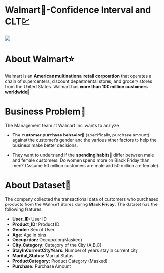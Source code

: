# **Walmart🏬-Confidence Interval and CLT**💹

<img src="https://thebrandhopper.com/wp-content/uploads/2020/11/large.png">

# **About Walmart⭐**  

Walmart is an **American multinational retail corporation** that operates a chain of supercenters, discount departmental stores, and grocery stores from the United States. Walmart has **more than 100 million customers worldwide💪**

# **Business Problem👀**

The Management team at Walmart Inc. wants to analyze

* The **customer purchase behavior🛒**   (specifically, purchase amount) against the customer’s gender and the various other factors to help the business make better decisions.

* They want to understand if the **spending habits💸** differ between male and female customers: Do women spend more on Black Friday than men? (Assume 50 million customers are male and 50 million are female).

# **About Dataset🧻**

The company collected the transactional data of customers who purchased products from the Walmart Stores during **Black Friday**. The dataset has the following features:

* **User_ID:**	User ID
* **Product_ID:**	Product ID
* **Gender:**	Sex of User
* **Age:**	Age in bins
* **Occupation:**	Occupation(Masked)
* **City_Category:**	Category of the City (A,B,C)
* **StayInCurrentCityYears:**	Number of years stay in current city
* **Marital_Status:**	Marital Status
* **ProductCategory:**	Product Category (Masked)
* **Purchase:**	Purchase Amount

